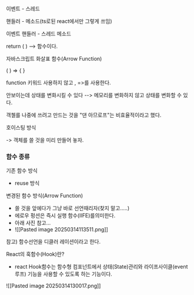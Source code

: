 이벤트 - 스레드 

핸들러 - 메소드(ts로된 react에서만 그렇게 쓰임)

이벤트 핸들러 - 스레드 메소드

return ( ) --> 함수이다. 

자바스크립트 화살표 함수(Arrow Function)

( ) => { }

function 키워드 사용하지 않고 , =>를 사용한다.

안보이는데 상태를 변화시킬 수 있다 --> 메모리를 변화하지 않고 상태를 변화할 수 있다.


객첼를 나중에 쓰려고 만드는 것을 "댄 아므로프"는 비효율적이라고 했다. 


호이스팅 방식

-> 객체를 쓸 것을 미리 만들어 놓자.

### 함수 종류

기존 함수 방식
- reuse 방식

변경된 함수 방식(Arrow Function)

- 쓸 것을 앞에다가 그냥 바로 선언때리자(찾지 말고.....)
- 에로우 펑션은 즉시 실행 함수(IIFE)를의미한다.
- 아래 사진 참고... 
- ![[Pasted image 20250314113511.png]]

참고) 함수선언을 디클러 레이션이라고 한다.

React의 훅함수(Hook)란?
- react Hook함수는 함수형 컴포넌트에서 상태(State)관리와 라이프사이클(event 루프) 기능을 사용할 수 있도록 하는 기능이다.


![[Pasted image 20250314130017.png]]





